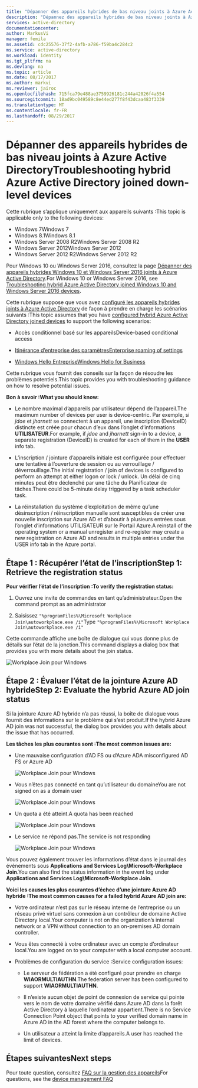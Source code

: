 ```yaml
---
title: "Dépanner des appareils hybrides de bas niveau joints à Azure Active Directory | Microsoft Docs"
description: "Dépannez des appareils hybrides de bas niveau joints à Azure Active Directory."
services: active-directory
documentationcenter: 
author: MarkusVi
manager: femila
ms.assetid: cdc25576-37f2-4afb-a786-f59ba4c284c2
ms.service: active-directory
ms.workload: identity
ms.tgt_pltfrm: na
ms.devlang: na
ms.topic: article
ms.date: 08/17/2017
ms.author: markvi
ms.reviewer: jairoc
ms.openlocfilehash: 715fca79e488ae3759926181c244a42026f4a554
ms.sourcegitcommit: 18ad9bc049589c8e44ed277f8f43dcaa483f3339
ms.translationtype: MT
ms.contentlocale: fr-FR
ms.lasthandoff: 08/29/2017
---
```

# <a name="troubleshooting-hybrid-azure-active-directory-joined-down-level-devices"></a><span data-ttu-id="0c1e0-103">Dépanner des appareils hybrides de bas niveau joints à Azure Active Directory</span><span class="sxs-lookup"><span data-stu-id="0c1e0-103">Troubleshooting hybrid Azure Active Directory joined down-level devices</span></span> 

<span data-ttu-id="0c1e0-104">Cette rubrique s’applique uniquement aux appareils suivants :</span><span class="sxs-lookup"><span data-stu-id="0c1e0-104">This topic is applicable only to the following devices:</span></span> 

- <span data-ttu-id="0c1e0-105">Windows 7</span><span class="sxs-lookup"><span data-stu-id="0c1e0-105">Windows 7</span></span> 
- <span data-ttu-id="0c1e0-106">Windows 8.1</span><span class="sxs-lookup"><span data-stu-id="0c1e0-106">Windows 8.1</span></span> 
- <span data-ttu-id="0c1e0-107">Windows Server 2008 R2</span><span class="sxs-lookup"><span data-stu-id="0c1e0-107">Windows Server 2008 R2</span></span> 
- <span data-ttu-id="0c1e0-108">Windows Server 2012</span><span class="sxs-lookup"><span data-stu-id="0c1e0-108">Windows Server 2012</span></span> 
- <span data-ttu-id="0c1e0-109">Windows Server 2012 R2</span><span class="sxs-lookup"><span data-stu-id="0c1e0-109">Windows Server 2012 R2</span></span> 
 

<span data-ttu-id="0c1e0-110">Pour Windows 10 ou Windows Server 2016, consultez la page [Dépanner des appareils hybrides Windows 10 et Windows Server 2016 joints à Azure Active Directory](device-management-troubleshoot-hybrid-join-windows-current.md).</span><span class="sxs-lookup"><span data-stu-id="0c1e0-110">For Windows 10 or Windows Server 2016, see [Troubleshooting hybrid Azure Active Directory joined Windows 10 and Windows Server 2016 devices](device-management-troubleshoot-hybrid-join-windows-current.md).</span></span>

<span data-ttu-id="0c1e0-111">Cette rubrique suppose que vous avez [configuré les appareils hybrides joints à Azure Active Directory](device-management-hybrid-azuread-joined-devices-setup.md) de façon à prendre en charge les scénarios suivants :</span><span class="sxs-lookup"><span data-stu-id="0c1e0-111">This topic assumes that you have [configured hybrid Azure Active Directory joined devices](device-management-hybrid-azuread-joined-devices-setup.md) to support the following scenarios:</span></span>

- <span data-ttu-id="0c1e0-112">Accès conditionnel basé sur les appareils</span><span class="sxs-lookup"><span data-stu-id="0c1e0-112">Device-based conditional access</span></span>

- [<span data-ttu-id="0c1e0-113">Itinérance d’entreprise des paramètres</span><span class="sxs-lookup"><span data-stu-id="0c1e0-113">Enterprise roaming of settings</span></span>](active-directory-windows-enterprise-state-roaming-overview.md)

- [<span data-ttu-id="0c1e0-114">Windows Hello Entreprise</span><span class="sxs-lookup"><span data-stu-id="0c1e0-114">Windows Hello for Business</span></span>](active-directory-azureadjoin-passport-deployment.md) 





<span data-ttu-id="0c1e0-115">Cette rubrique vous fournit des conseils sur la façon de résoudre les problèmes potentiels.</span><span class="sxs-lookup"><span data-stu-id="0c1e0-115">This topic provides you with troubleshooting guidance on how to resolve potential issues.</span></span>  

<span data-ttu-id="0c1e0-116">**Bon à savoir :**</span><span class="sxs-lookup"><span data-stu-id="0c1e0-116">**What you should know:**</span></span> 

- <span data-ttu-id="0c1e0-117">Le nombre maximal d’appareils par utilisateur dépend de l’appareil.</span><span class="sxs-lookup"><span data-stu-id="0c1e0-117">The maximum number of devices per user is device-centric.</span></span> <span data-ttu-id="0c1e0-118">Par exemple, si *jdoe* et *jharnett* se connectent à un appareil, une inscription (DeviceID) distincte est créée pour chacun d’eux dans l’onglet d’informations **UTILISATEUR**.</span><span class="sxs-lookup"><span data-stu-id="0c1e0-118">For example, if *jdoe* and *jharnett* sign-in to a device, a separate registration (DeviceID) is created for each of them in the **USER** info tab.</span></span>  

- <span data-ttu-id="0c1e0-119">L’inscription / jointure d’appareils initiale est configurée pour effectuer une tentative à l’ouverture de session ou au verrouillage / déverrouillage.</span><span class="sxs-lookup"><span data-stu-id="0c1e0-119">The initial registration / join of devices is configured to perform an attempt at either logon or lock / unlock.</span></span> <span data-ttu-id="0c1e0-120">Un délai de cinq minutes peut être déclenché par une tâche du Planificateur de tâches.</span><span class="sxs-lookup"><span data-stu-id="0c1e0-120">There could be 5-minute delay triggered by a task scheduler task.</span></span> 

- <span data-ttu-id="0c1e0-121">La réinstallation du système d’exploitation de même qu’une désinscription / réinscription manuelle sont susceptibles de créer une nouvelle inscription sur Azure AD et d’aboutir à plusieurs entrées sous l’onglet d’informations UTILISATEUR sur le Portail Azure.</span><span class="sxs-lookup"><span data-stu-id="0c1e0-121">A reinstall of the operating system or a manual unregister and re-register may create a new registration on Azure AD and results in multiple entries under the USER info tab in the Azure portal.</span></span> 


## <a name="step-1-retrieve-the-registration-status"></a><span data-ttu-id="0c1e0-122">Étape 1 : Récupérer l’état de l’inscription</span><span class="sxs-lookup"><span data-stu-id="0c1e0-122">Step 1: Retrieve the registration status</span></span> 

<span data-ttu-id="0c1e0-123">**Pour vérifier l’état de l’inscription :**</span><span class="sxs-lookup"><span data-stu-id="0c1e0-123">**To verify the registration status:**</span></span>  

1. <span data-ttu-id="0c1e0-124">Ouvrez une invite de commandes en tant qu’administrateur.</span><span class="sxs-lookup"><span data-stu-id="0c1e0-124">Open the command prompt as an administrator</span></span> 

2. <span data-ttu-id="0c1e0-125">Saisissez `"%programFiles%\Microsoft Workplace Join\autoworkplace.exe /i"`</span><span class="sxs-lookup"><span data-stu-id="0c1e0-125">Type `"%programFiles%\Microsoft Workplace Join\autoworkplace.exe /i"`</span></span>

<span data-ttu-id="0c1e0-126">Cette commande affiche une boîte de dialogue qui vous donne plus de détails sur l’état de la jonction.</span><span class="sxs-lookup"><span data-stu-id="0c1e0-126">This command displays a dialog box that provides you with more details about the join status.</span></span>

![Workplace Join pour Windows](./media/active-directory-device-registration-troubleshoot-windows-legacy/01.png)


## <a name="step-2-evaluate-the-hybrid-azure-ad-join-status"></a><span data-ttu-id="0c1e0-128">Étape 2 : Évaluer l’état de la jointure Azure AD hybride</span><span class="sxs-lookup"><span data-stu-id="0c1e0-128">Step 2: Evaluate the hybrid Azure AD join status</span></span> 

<span data-ttu-id="0c1e0-129">Si la jointure Azure AD hybride n’a pas réussi, la boîte de dialogue vous fournit des informations sur le problème qui s’est produit.</span><span class="sxs-lookup"><span data-stu-id="0c1e0-129">If the hybrid Azure AD join was not successful, the dialog box provides you with details about the issue that has occurred.</span></span>

<span data-ttu-id="0c1e0-130">**Les tâches les plus courantes sont :**</span><span class="sxs-lookup"><span data-stu-id="0c1e0-130">**The most common issues are:**</span></span>

- <span data-ttu-id="0c1e0-131">Une mauvaise configuration d’AD FS ou d’Azure AD</span><span class="sxs-lookup"><span data-stu-id="0c1e0-131">A misconfigured AD FS or Azure AD</span></span>

    ![Workplace Join pour Windows](./media/active-directory-device-registration-troubleshoot-windows-legacy/02.png)

- <span data-ttu-id="0c1e0-133">Vous n’êtes pas connecté en tant qu’utilisateur du domaine</span><span class="sxs-lookup"><span data-stu-id="0c1e0-133">You are not signed on as a domain user</span></span>

    ![Workplace Join pour Windows](./media/active-directory-device-registration-troubleshoot-windows-legacy/03.png)

- <span data-ttu-id="0c1e0-135">Un quota a été atteint.</span><span class="sxs-lookup"><span data-stu-id="0c1e0-135">A quota has been reached</span></span>

    ![Workplace Join pour Windows](./media/active-directory-device-registration-troubleshoot-windows-legacy/04.png)

- <span data-ttu-id="0c1e0-137">Le service ne répond pas.</span><span class="sxs-lookup"><span data-stu-id="0c1e0-137">The service is not responding</span></span> 

    ![Workplace Join pour Windows](./media/active-directory-device-registration-troubleshoot-windows-legacy/05.png)

<span data-ttu-id="0c1e0-139">Vous pouvez également trouver les informations d’état dans le journal des événements sous **Applications and Services Log\Microsoft-Workplace Join**.</span><span class="sxs-lookup"><span data-stu-id="0c1e0-139">You can also find the status information in the event log under **Applications and Services Log\Microsoft-Workplace Join**.</span></span>
  
<span data-ttu-id="0c1e0-140">**Voici les causes les plus courantes d’échec d’une jointure Azure AD hybride :**</span><span class="sxs-lookup"><span data-stu-id="0c1e0-140">**The most common causes for a failed hybrid Azure AD join are:**</span></span> 

- <span data-ttu-id="0c1e0-141">Votre ordinateur n’est pas sur le réseau interne de l’entreprise ou un réseau privé virtuel sans connexion à un contrôleur de domaine Active Directory local.</span><span class="sxs-lookup"><span data-stu-id="0c1e0-141">Your computer is not on the organization’s internal network or a VPN without connection to an on-premises AD domain controller.</span></span>

- <span data-ttu-id="0c1e0-142">Vous êtes connecté à votre ordinateur avec un compte d’ordinateur local.</span><span class="sxs-lookup"><span data-stu-id="0c1e0-142">You are logged on to your computer with a local computer account.</span></span> 

- <span data-ttu-id="0c1e0-143">Problèmes de configuration du service :</span><span class="sxs-lookup"><span data-stu-id="0c1e0-143">Service configuration issues:</span></span> 

  - <span data-ttu-id="0c1e0-144">Le serveur de fédération a été configuré pour prendre en charge **WIAORMULTIAUTHN**.</span><span class="sxs-lookup"><span data-stu-id="0c1e0-144">The federation server has been configured to support **WIAORMULTIAUTHN**.</span></span> 

  - <span data-ttu-id="0c1e0-145">Il n’existe aucun objet de point de connexion de service qui pointe vers le nom de votre domaine vérifié dans Azure AD dans la forêt Active Directory à laquelle l’ordinateur appartient.</span><span class="sxs-lookup"><span data-stu-id="0c1e0-145">There is no Service Connection Point object that points to your verified domain name in Azure AD in the AD forest where the computer belongs to.</span></span>

  - <span data-ttu-id="0c1e0-146">Un utilisateur a atteint la limite d’appareils.</span><span class="sxs-lookup"><span data-stu-id="0c1e0-146">A user has reached the limit of devices.</span></span> 

## <a name="next-steps"></a><span data-ttu-id="0c1e0-147">Étapes suivantes</span><span class="sxs-lookup"><span data-stu-id="0c1e0-147">Next steps</span></span>

<span data-ttu-id="0c1e0-148">Pour toute question, consultez [FAQ sur la gestion des appareils](device-management-faq.md)</span><span class="sxs-lookup"><span data-stu-id="0c1e0-148">For questions, see the [device management FAQ](device-management-faq.md)</span></span>  
